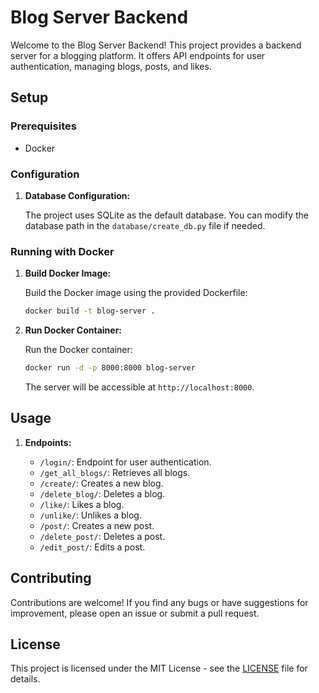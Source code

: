 # Blog Server Backend

Welcome to the Blog Server Backend! This project provides a backend server for a blogging platform. It offers API endpoints for user authentication, managing blogs, posts, and likes.

## Setup

### Prerequisites

- Docker

### Configuration

1. **Database Configuration:**
   
   The project uses SQLite as the default database. You can modify the database path in the `database/create_db.py` file if needed.

### Running with Docker

1. **Build Docker Image:**

    Build the Docker image using the provided Dockerfile:

    ```bash
    docker build -t blog-server .
    ```

2. **Run Docker Container:**

    Run the Docker container:

    ```bash
    docker run -d -p 8000:8000 blog-server
    ```

    The server will be accessible at `http://localhost:8000`.

## Usage

1. **Endpoints:**

    - `/login/`: Endpoint for user authentication.
    - `/get_all_blogs/`: Retrieves all blogs.
    - `/create/`: Creates a new blog.
    - `/delete_blog/`: Deletes a blog.
    - `/like/`: Likes a blog.
    - `/unlike/`: Unlikes a blog.
    - `/post/`: Creates a new post.
    - `/delete_post/`: Deletes a post.
    - `/edit_post/`: Edits a post.

## Contributing

Contributions are welcome! If you find any bugs or have suggestions for improvement, please open an issue or submit a pull request.

## License

This project is licensed under the MIT License - see the [LICENSE](LICENSE) file for details.
